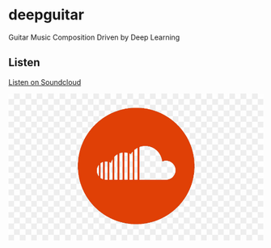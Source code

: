 # deepguitar
Guitar Music Composition Driven by Deep Learning

## Listen

[Listen on Soundcloud](https://soundcloud.com/adityathakkar/deep-guitar)

![SoundCloud Logo](images/soundcloud_logo.jpg)

